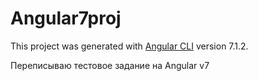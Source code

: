 # Angular7proj

This project was generated with [Angular CLI](https://github.com/angular/angular-cli) version 7.1.2.

Переписываю тестовое задание на Angular v7
